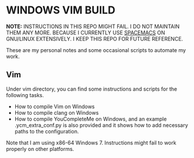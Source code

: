 # WINDOWS VIM BUILD

**NOTE:** INSTRUCTIONS IN THIS REPO MIGHT FAIL. I DO NOT MAINTAIN THEM ANY MORE.
BECAUSE I CURRENTLY USE [SPACEMACS] ON GNU/LINUX EXTENSIVELY. I KEEP THIS REPO
FOR FUTURE REFERENCE.
 
These are my personal notes and some occasional scripts to automate my work.

## Vim

Under vim directory, you can find some instructions and scripts for the
following tasks.

- How to compile Vim on Windows
- How to compile clang on Windows
- How to compile YouCompleteMe on Windows, and an example .ycm_extra_conf.py is
  also provided and it shows how to add necessary paths to the configuration.

Note that I am using x86-64 Windows 7. Instructions might fail to work properly
on other platforms.

[SPACEMACS]: https://github.com/syl20bnr/spacemacs
